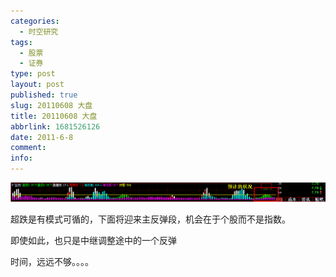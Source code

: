 ```yaml
---
categories:
  - 时空研究
tags:
  - 股票
  - 证券
type: post
layout: post
published: true
slug: 20110608 大盘
title: 20110608 大盘
abbrlink: 1681526126
date: 2011-6-8
comment:
info:
---
```

![20110608-0](/images/20110608-0.gif)

超跌是有模式可循的，下面将迎来主反弹段，机会在于个股而不是指数。

即使如此，也只是中继调整途中的一个反弹

时间，远远不够。。。。